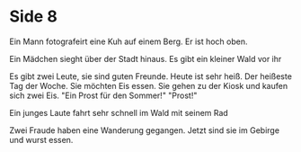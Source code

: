 # Side 8

Ein Mann fotografeirt eine Kuh auf einem Berg. Er ist hoch oben.

Ein Mädchen sieght über der Stadt hinaus. Es gibt ein kleiner Wald vor ihr

Es gibt zwei Leute, sie sind guten Freunde. Heute ist sehr heiß. Der heißeste Tag der Woche. Sie möchten Eis essen. Sie gehen zu der Kiosk und kaufen sich zwei Eis. "Ein Prost für den Sommer!" "Prost!"

Ein junges Laute fahrt sehr schnell im Wald mit seinem Rad

Zwei Fraude haben eine Wanderung gegangen. Jetzt sind sie im Gebirge und wurst essen.


